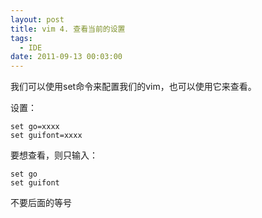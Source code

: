 ```yaml
---
layout: post
title: vim 4. 查看当前的设置
tags:
  - IDE
date: 2011-09-13 00:03:00
---
```


我们可以使用set命令来配置我们的vim，也可以使用它来查看。

设置：

```
set go=xxxx
set guifont=xxxx
```

要想查看，则只输入：

```
set go
set guifont
```

不要后面的等号